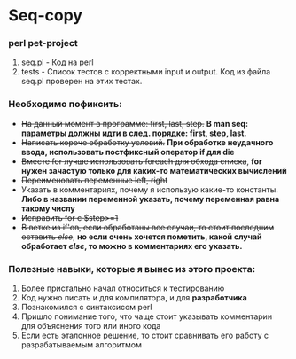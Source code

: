 # Seq-copy
### perl pet-project

1) seq.pl - Код на perl
2) tests - Список тестов с корректными input и output. Код из файла seq.pl проверен на этих тестах.

### Необходимо пофиксить:
* ~~На данный момент в программе: first, last, step.~~ **В man seq: параметры должны идти в след. порядке: first, step, last.**
* ~~Написать короче обработку условий.~~ **При обработке неудачного ввода, использовать постфиксный оператор if для die**
* ~~Вместе for лучше использовать foreach для обхода списка~~, **for нужен зачастую только для каких-то математических вычислений**
* ~~Переименовать переменные left, right~~
* Указать в комментариях, почему я использую какие-то константы. **Либо в названии переменной указать, почему переменная равна такому числу**
* ~~Исправить for с $step>=1~~
* ~~В ветке из if'ов, если обработаны все случаи, то стоит последним оставить *else*~~, **но если очень хочется пометить, какой случай обработает *else*, то можно в комментариях его указать.**

### Полезные навыки, которые я вынес из этого проекта:
1) Более пристально начал относиться к тестированию
2) Код нужно писать и для компилятора, и для **разработчика**
3) Познакомился с синтаксисом perl
4) Пришло понимание того, что чаще стоит указывать комментарии для объяснения того или иного кода
5) Если есть эталонное решение, то стоит сравнивать его работу с разрабатываемым алгоритмом
